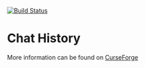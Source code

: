 [![Build Status](https://github.drone.dyonb.nl/api/badges/kara-b/chathistory/status.svg?ref=refs/heads/master)](https://github.drone.dyonb.nl/kara-b/chathistory)

# Chat History

More information can be found on [CurseForge](https://www.curseforge.com/minecraft/mc-mods/chat-history)
